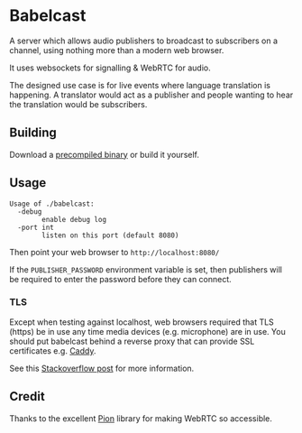 # Babelcast

A server which allows audio publishers to broadcast to subscribers on a channel, using nothing more than a modern web browser.

It uses websockets for signalling & WebRTC for audio.

The designed use case is for live events where language translation is happening.
A translator would act as a publisher and people wanting to hear the translation would be subscribers.

## Building

Download a [precompiled binary](https://github.com/porjo/babelcast/releases/latest) or build it yourself.

## Usage

```
Usage of ./babelcast:
  -debug
        enable debug log
  -port int
        listen on this port (default 8080)
```

Then point your web browser to `http://localhost:8080/`

If the `PUBLISHER_PASSWORD` environment variable is set, then publishers will be required to enter the
password before they can connect.

### TLS

Except when testing against localhost, web browsers required that TLS (https) be in use any time media devices (e.g. microphone) are in use. You should put babelcast behind a reverse proxy that can provide SSL certificates e.g. [Caddy](https://github.com/caddyserver/caddy).

See this [Stackoverflow post](https://stackoverflow.com/a/34198101/202311) for more information.

## Credit

Thanks to the excellent [Pion](https://github.com/pion/webrtc) library for making WebRTC so accessible.
